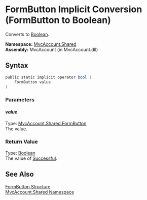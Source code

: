 FormButton Implicit Conversion (FormButton to Boolean)
======================================================
Converts to [Boolean][1].

**Namespace:** [MvcAccount.Shared][2]  
**Assembly:** MvcAccount (in MvcAccount.dll)

Syntax
------

```csharp
public static implicit operator bool (
	FormButton value
)
```

### Parameters

#### *value*
Type: [MvcAccount.Shared.FormButton][3]  
The value.

### Return Value
Type: [Boolean][1]  
The value of [Successful][4].

See Also
--------
[FormButton Structure][3]  
[MvcAccount.Shared Namespace][2]  

[1]: http://msdn2.microsoft.com/en-us/library/a28wyd50
[2]: ../README.md
[3]: README.md
[4]: Successful.md